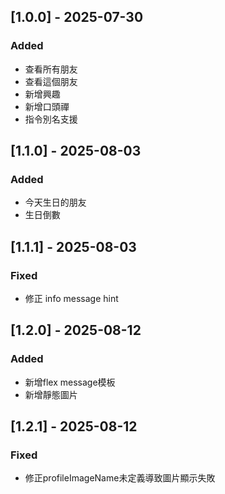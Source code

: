 ## [1.0.0] - 2025-07-30
### Added
- 查看所有朋友
- 查看這個朋友
- 新增興趣
- 新增口頭禪
- 指令別名支援

## [1.1.0] - 2025-08-03
### Added
- 今天生日的朋友
- 生日倒數

## [1.1.1] - 2025-08-03
### Fixed
- 修正 info message hint

## [1.2.0] - 2025-08-12
### Added
- 新增flex message模板
- 新增靜態圖片

## [1.2.1] - 2025-08-12
### Fixed
- 修正profileImageName未定義導致圖片顯示失敗